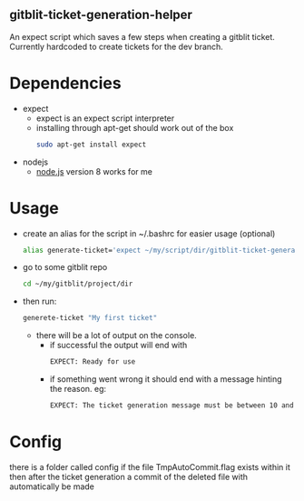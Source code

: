 ## gitblit-ticket-generation-helper

An expect script which saves a few steps when creating a gitblit ticket.
Currently hardcoded to create tickets for the dev branch.


# Dependencies
* expect 
	* expect is an expect script interpreter
	* installing through apt-get should work out of the box
		```bash
		sudo apt-get install expect
		```
* nodejs
    * [node.js](https://nodejs.org/) version 8 works for me

# Usage
* create an alias for the script in ~/.bashrc for easier usage (optional)
	```bash
    alias generate-ticket='expect ~/my/script/dir/gitblit-ticket-generation-helper/generateTicket.exp'
	```

* go to some gitblit repo
	```bash
	cd ~/my/gitblit/project/dir 
	```

* then run: 
	```bash
	generete-ticket "My first ticket"
	```
	
	* there will be a lot of output on the console.
		- if successful the output will end with 
			```bash
			EXPECT: Ready for use
			```
		- if something went wrong it should end with a message hinting the reason. eg:
		    ```bash
			EXPECT: The ticket generation message must be between 10 and 100 symbols long
			```

# Config
there is a folder called config if the file TmpAutoCommit.flag exists within it then after the ticket generation a commit of the deleted file with automatically be made
